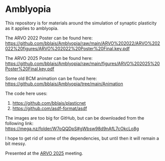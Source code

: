 # Amblyopia
This repository is for materials around the simulation of synaptic plasticity as it applies to amblyopia.  

The ARVO 2022 Poster can be found here:  https://github.com/bblais/Amblyopia/raw/main/ARVO%202022/ARVO%202022%20figures/ARVO%202022%20Poster%20Final.key.pdf

The ARVO 2025 Poster can be found here:  https://github.com/bblais/Amblyopia/raw/main/figures/ARVO%202025%20Poster%20Final.key.pdf


Some old BCM animation can be found here: https://github.com/bblais/Amblyopia/tree/main/Animation


The code here uses:

1. https://github.com/bblais/plasticnet
2. https://github.com/asdf-format/asdf

The images are too big for GitHub, but can be downloaded from the following link: https://mega.nz/folder/W7oQQDpS#gWbsw98d9nAfL7cOkcLo8g



I hope to get rid of some of the dependencies, but until then it will remain a bit messy.



Presented at the [ARVO 2025](https://www.arvo.org/annual-meeting/) meeting. 
